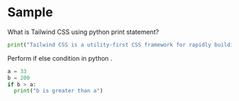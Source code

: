 # Sample

What is Tailwind CSS using python print statement?

```python
print("Tailwind CSS is a utility-first CSS framework for rapidly building custom designs.")
```

Perform if else condition in python .

```python
a = 33
b = 200
if b > a:
  print("b is greater than a")
```
